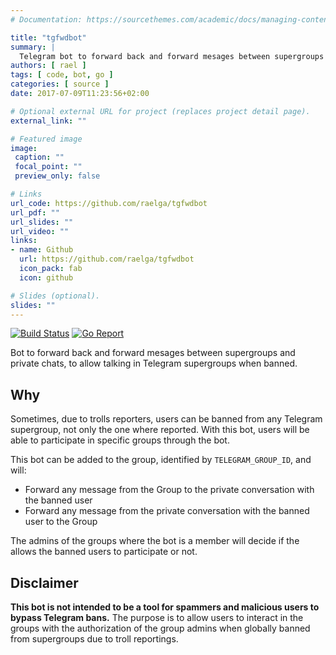 ```yaml
---
# Documentation: https://sourcethemes.com/academic/docs/managing-content/

title: "tgfwdbot"
summary: |
  Telegram bot to forward back and forward mesages between supergroups and private chats
authors: [ rael ]
tags: [ code, bot, go ]
categories: [ source ]
date: 2017-07-09T11:23:56+02:00

# Optional external URL for project (replaces project detail page).
external_link: ""

# Featured image
image:
 caption: ""
 focal_point: ""
 preview_only: false

# Links
url_code: https://github.com/raelga/tgfwdbot
url_pdf: ""
url_slides: ""
url_video: ""
links:
- name: Github
  url: https://github.com/raelga/tgfwdbot
  icon_pack: fab
  icon: github

# Slides (optional).
slides: ""
---
```

[![Build Status](https://travis-ci.org/raelga/tgfwdbot.svg?branch=master)](https://travis-ci.org/raelga/tgfwdbot)
[![Go Report](https://goreportcard.com/badge/github.com/raelga/tgfwdbot)](https://goreportcard.com/report/github.com/raelga/tgfwdbot)


Bot to forward back and forward mesages between supergroups and private chats, to allow talking in Telegram supergroups when banned.

## Why

Sometimes, due to trolls reporters, users can be banned from any Telegram supergroup, not only the one where reported. 
With this bot, users will be able to participate in specific groups through the bot.

This bot can be added to the group, identified by `TELEGRAM_GROUP_ID`, and will:

- Forward any message from the Group to the private conversation with the banned user
- Forward any message from the private conversation with the banned user to the Group

The admins of the groups where the bot is a member will decide if the allows the banned users to participate or not.

## Disclaimer

**This bot is not intended to be a tool for spammers and malicious users to bypass Telegram bans.**
The purpose is to allow users to interact in the groups with the authorization of the group admins when globally banned from supergroups due to troll reportings.
